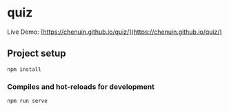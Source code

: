 # quiz
Live Demo: [https://chenuin.github.io/quiz/](https://chenuin.github.io/quiz/)

## Project setup
```
npm install
```

### Compiles and hot-reloads for development
```
npm run serve
```


